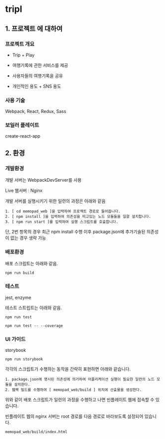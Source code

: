 # tripl #

## 1. 프로젝트 에 대하여

### 프로젝트 개요

- Trip + Play

- 여행기록에 관한 서비스를 제공

- 사용자들의 여행기록을 공유

- 개인적인 용도 + SNS 용도

### 사용 기술

Webpack, React, Redux, Sass

### 보일러 플레이트

create-react-app

## 2. 환경

### 개발환경

개발 서버는 WebpackDevServer를 사용

Live 웹서버 : Nginx

개발 서버를 실행시키기 위한 일련의 과정은 아래와 같음

```
1. [ cd memopad_web ]을 입력하여 프로젝트 경로로 들어옵니다.
2. [ npm install ]을 입력하여 의존성을 띠고있는 노드 모듈들을 일괄 설치합니다.
3. [ npm run start ]를 입력하여 실행 스크립트를 호출합니다.
```
단, 2번 항목의 경우 최근 npm install 수행 이후 package.json에 추가기술된 의존성이 없는 경우 생략 가능

### 배포환경

배포 스크립트는 아래와 같음.

```
npm run build
```

### 테스트
jest, enzyme

테스트 스트립트는 아래와 같음.

```
npm run test
```
```
npm run test -- --coverage
```

### UI 가이드
storybook

```
npm run storybook
```

각각의 스크립트가 수행하는 동작을 간략히 표현하면 아래와 같습니다.

```
1. package.json에 명시된 의존성에 의거하여 어플리케이션 실행이 필요한 일련의 노드 모듈을 설치한다.
2. 웹팩 빌드를 수행하여 [ memopad_web/build ] 위치에 산출물을 생성한다.
```

위와 같이 배포 스크립트가 일련의 과정을 수행하고 나면 빈플레이트 웹에 접속할 수 있습니다.

빈플레이트 웹의 nginx 서버는 root 경로를 다음 경로로 바라보도록 설정되어 있습니다.

```
memopad_web/build/index.html
```
